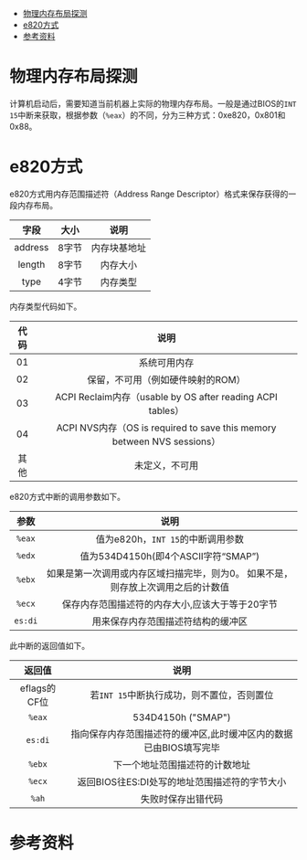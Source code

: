 - [物理内存布局探测](#物理内存布局探测)
- [e820方式](#e820方式)
- [参考资料](#参考资料)

# 物理内存布局探测

计算机启动后，需要知道当前机器上实际的物理内存布局。一般是通过BIOS的`INT 15`中断来获取，根据参数（`%eax`）的不同，分为三种方式：0xe820，0x801和0x88。

# e820方式

e820方式用内存范围描述符（Address Range Descriptor）格式来保存获得的一段内存布局。

|  字段   | 大小  |     说明     |
| :-----: | :---: | :----------: |
| address | 8字节 | 内存块基地址 |
| length  | 8字节 |   内存大小   |
|  type   | 4字节 |   内存类型   |

内存类型代码如下。

| 代码  |                                  说明                                   |
| :---: | :---------------------------------------------------------------------: |
|  01   |                              系统可用内存                               |
|  02   |                    保留，不可用（例如硬件映射的ROM）                    |
|  03   |       ACPI Reclaim内存（usable by OS after reading ACPI tables）        |
|  04   | ACPI NVS内存（OS is required to save this memory between NVS sessions） |
| 其他  |                             未定义，不可用                              |

e820方式中断的调用参数如下。

|  参数   |                                       说明                                       |
| :-----: | :------------------------------------------------------------------------------: |
| `%eax`  |                        值为e820h，`INT 15`的中断调用参数                         |
| `%edx`  |                       值为534D4150h(即4个ASCII字符“SMAP”)                        |
| `%ebx`  | 如果是第一次调用或内存区域扫描完毕，则为0。 如果不是，则存放上次调用之后的计数值 |
| `%ecx`  |                 保存内存范围描述符的内存大小,应该大于等于20字节                  |
| `es:di` |                        用来保存内存范围描述符结构的缓冲区                        |

此中断的返回值如下。

|    返回值    |                               说明                                |
| :----------: | :---------------------------------------------------------------: |
| eflags的CF位 |            若`INT 15`中断执行成功，则不置位，否则置位             |
|    `%eax`    |                        534D4150h ("SMAP")                         |
|   `es:di`    | 指向保存内存范围描述符的缓冲区,此时缓冲区内的数据已由BIOS填写完毕 |
|    `%ebx`    |                  下一个地址范围描述符的计数地址                   |
|    `%ecx`    |           返回BIOS往ES:DI处写的地址范围描述符的字节大小           |
|    `%ah`     |                        失败时保存出错代码                         |

# 参考资料
